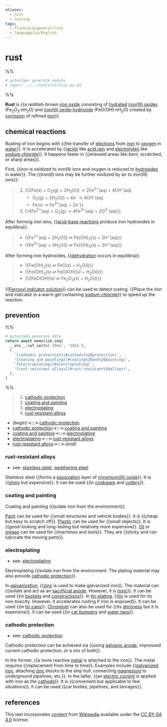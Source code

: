 ```yaml
---
aliases:
  - rust
  - rusting
tags:
  - flashcard/general/rust
  - language/in/English
---
```


# rust

%%

```Python
# pytextgen generate module
# import ../../tools/utility.py.md
```

%%

__Rust__ is {{a reddish-brown [iron oxide](iron%20oxide.md) consisting of [hydrated](hydrate.md) [iron(III) oxides](iron(III)%20oxide.md) (Fe<sub>2</sub>O<sub>3</sub>·nH<sub>2</sub>O) and [iron(III) oxide-hydroxide](iron(III)%20oxide-hydroxide.md) (FeO(OH)·nH<sub>2</sub>O) created by [corrosion](corrosion.md) of refined [iron](iron.md)}}. <!--SR:!2024-07-23,251,210-->

## chemical reactions

Rusting of iron begins with {{the transfer of [electrons](electron.md) from [iron](iron.md) to [oxygen](oxygen.md) in [water](water.md)}}. It is accelerated by {{[acids](acid.md) like [acid rain](acid%20rain.md) and [electrolytes](electrolyte.md) like [sodium chloride](sodium%20chloride.md)}}. It happens faster in {{stressed areas like bent, scratched, or sharp areas}}. <!--SR:!2025-12-05,662,270!2025-01-26,450,310!2024-07-06,301,250-->

First, {{iron is oxidized to iron(II) ions and oxygen is reduced to [hydroxides](hydroxide.md) in water}}. The {{iron(II) ions may be further oxidized by air to iron(III) ions}}: <!--SR:!2024-06-16,268,250!2025-08-26,613,310-->

> 1. {{2Fe(s) + O<sub>2</sub>(g) + 2H<sub>2</sub>O(l) → 2Fe<sup>2+</sup>(aq) + 4OH<sup>-</sup>(aq)
>     - O<sub>2</sub>(g) + 2H<sub>2</sub>O(l) + 4e<sup>-</sup> → 4OH<sup>-</sup>(aq)
>     - Fe(s) → Fe<sup>2+</sup>(aq) + 2e<sup>-</sup>}}
> 2. {{4Fe<sup>2+</sup>(aq) + O<sub>2</sub>(g) → 4Fe<sup>3+</sup>(aq) + 2O<sup>2-</sup>(aq)}} <!--SR:!2025-10-08,601,270-->

After forming iron ions, {{[acid–base reactions](acid–base%20reaction.md) produce iron hydroxides in equilibra}}: <!--SR:!2024-05-26,84,230-->

> - {{Fe<sup>2+</sup>(aq) + 2H<sub>2</sub>O(l) ⇌ Fe(OH)<sub>2</sub>(s) + 2H<sup>+</sup>(aq)}}
> - {{Fe<sup>3+</sup>(aq) + 3H<sub>2</sub>O(l) ⇌ Fe(OH)<sub>3</sub>(s) + 3H<sup>+</sup>(aq)}} <!--SR:!2025-03-03,507,310!2027-01-08,986,330-->

After forming iron hydroxides, {{[dehydration](dehydration%20reaction.md) occurs in equilibra}}: <!--SR:!2024-05-10,313,330-->

> - {{Fe(OH)<sub>2</sub>(s) ⇌ FeO(s) + H<sub>2</sub>O(l)}}
> - {{Fe(OH)<sub>3</sub>(s) ⇌ FeO(OH)(s) + H<sub>2</sub>O(l)}}
> - {{2FeO(OH)(s) ⇌ Fe<sub>2</sub>O<sub>3</sub>(s) + H<sub>2</sub>O(l)}} <!--SR:!2025-12-26,763,330!2024-07-01,327,290!2026-07-15,860,330-->

{{[Ferroxyl indicator solution](ferroxyl%20indicator%20solution.md)}} can be used to detect rusting. {{Place the iron and indicator in a warm gel containing [sodium chloride](sodium%20chloride.md)}} to speed up the reaction. <!--SR:!2024-08-12,358,290!2025-02-28,422,250-->

## prevention

%%

```Python
# pytextgen generate data
return await memorize_seq(
  __env__.cwf_sects('39da', '192a'),
  (
    '[cathodic protection](#cathodic%20protection)',
    '[coating and painting](#coating%20and%20painting)',
    '[electroplating](#electroplating)',
    '[rust-resistant alloys](#rust-resistant%20alloys)',
  ),
)
```

%%

<!--pytextgen generate section="39da"--><!-- The following content is generated at 2024-03-07T10:32:08.813444+08:00. Any edits will be overridden! -->

> 1. [cathodic protection](#cathodic%20protection)
> 2. [coating and painting](#coating%20and%20painting)
> 3. [electroplating](#electroplating)
> 4. [rust-resistant alloys](#rust-resistant%20alloys)

<!--/pytextgen-->

<!--pytextgen generate section="192a"--><!-- The following content is generated at 2024-01-04T20:17:52.534830+08:00. Any edits will be overridden! -->

- _(begin)_→:::←[cathodic protection](#cathodic%20protection) <!--SR:!2024-05-12,315,330!2026-11-07,943,330-->
- [cathodic protection](#cathodic%20protection)→:::←[coating and painting](#coating%20and%20painting) <!--SR:!2024-08-18,375,310!2024-07-21,261,310-->
- [coating and painting](#coating%20and%20painting)→:::←[electroplating](#electroplating) <!--SR:!2024-07-24,131,310!2026-10-21,930,330-->
- [electroplating](#electroplating)→:::←[rust-resistant alloys](#rust-resistant%20alloys) <!--SR:!2025-02-15,301,290!2024-06-15,114,290-->
- [rust-resistant alloys](#rust-resistant%20alloys)→:::←_(end)_ <!--SR:!2027-12-16,1335,350!2024-05-17,315,330-->

<!--/pytextgen-->

### rust-resistant alloys

- see: [stainless steel](stainless%20steel.md), [weathering steel](weathering%20steel.md)

Stainless steel {{forms a [passivation](passivation%20(chemistry).md) layer of [chromium(III) oxide](chromium(III)%20oxide.md)}}. It is {{[shiny](gloss%20(optics)) but expensive}}. It can be used {{in [cookware](cookware.md) and [cutlery](cutlery.md)}}. <!--SR:!2025-05-15,538,310!2026-07-01,847,290!2024-12-30,472,310-->

### coating and painting

Coating and painting {{isolate iron from the environment}}. <!--SR:!2027-03-03,1109,350-->

[Paint](paint.md) can be used for {{small structures and vehicle bodies}}. It is {{cheap but easy to scratch off}}. [Plastic](plastic.md) can be used for {{small objects}}. It is {{good-looking and long-lasting but relatively more expensive}}. [Oil](oil.md) or [grease](grease.md) can be used for {{machines and tools}}. They are {{sticky and can lubricate the moving parts}}. <!--SR:!2025-08-05,532,250!2025-06-03,556,310!2027-10-21,1294,350!2024-06-07,272,250!2025-04-27,529,310!2025-05-26,501,270-->

### electroplating

- see: [electroplating](electroplating.md)

Electroplating {{isolate iron from the environment. The plating material may also provide [cathodic protection](#cathodic%20protection)}}. <!--SR:!2025-06-14,520,270-->

In [galvanization](galvanization.md), {{[zinc](zinc.md) is used to make galvanized iron}}. The material can {{isolate and act as an [sacrificial anode](galvanic%20anode.md). However, it is [toxic](toxicity.md)}}. It can be used {{in [buckets](buckets.md) and [constructions](construction.md)}}. In [tin-plating](tinning.md), {{[tin](tin.md) is used for its non-toxicity. However, it accelerates rusting if iron is exposed}}. It can be used {{in [tin cans](tin%20can.md)}}. [Chromium](chromium.md) can also be used for {{its [shininess](gloss%20(optics).md) but it is expensive}}. It can be used {{in [car bumpers](car%20bumper.md) and [water taps](water%20tap.md)}}. <!--SR:!2025-01-09,394,250!2024-12-13,440,270!2025-03-28,346,210!2024-09-24,391,290!2024-05-11,314,330!2025-08-22,558,270!2024-09-21,357,290-->

### cathodic protection

- see: [cathodic protection](cathodic%20protection.md)

Cathodic protection can be achieved via {{using [galvanic anode](galvanic%20anode.md), impressed current cathodic protection, or a mix of both}}. <!--SR:!2024-12-18,466,310-->

In the former, {{a more reactive [metal](metal.md) is attached to the iron}}. The metal requires {{replacement from time to time}}. Examples include {{[galvanized iron](galvanization.md), attaching [zinc](zinc.md) blocks to the ship hull, connecting [magnesium](magnesium.md) to underground pipelines, etc.}}. In the latter, {{an [electric current](electric%20current.md) is applied with iron as the [cathode](cathode.md)}}. It is {{convenient but applicable to few situations}}. It can be used {{car bodies, pipelines, and storages}}. <!--SR:!2026-01-10,642,270!2028-01-21,1364,350!2024-11-28,391,270!2025-07-01,520,270!2024-06-30,326,290!2025-05-23,429,230-->

## references

This text incorporates [content](https://en.wikipedia.org/wiki/rust) from [Wikipedia](Wikipedia.md) available under the [CC BY-SA 4.0](https://creativecommons.org/licenses/by-sa/4.0/) license.
